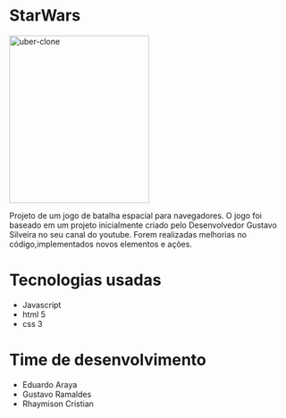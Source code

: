 # StarWars

<div>
<img class="wp-image-thumb img-responsive minha-classe" src="https://i.ibb.co/Ks2xr0Z/space1.jpg" width="250" height="300" alt="uber-clone" />
</div>

Projeto de um jogo de batalha espacial para navegadores.
O jogo foi baseado em um projeto inicialmente criado pelo Desenvolvedor Gustavo Silveira no seu canal do youtube.
Forem realizadas melhorias no código,implementados novos elementos e ações.

# Tecnologias usadas

- Javascript
- html 5
- css 3

# Time de desenvolvimento

- Eduardo Araya
- Gustavo Ramaldes
- Rhaymison Cristian
